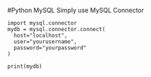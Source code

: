 #Python MySQL
Simply use MySQL Connector
```
import mysql.connector
mydb = mysql.connector.connect(
  host="localhost",
  user="yourusername",
  password="yourpassword"
)

print(mydb)
```
